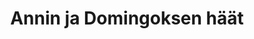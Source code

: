 ---
title: Annin ja Domingoksen häät
layout: video
categories: [videot]
box-image: videot/anni.jpg
video: fjQdZUbD40g
---